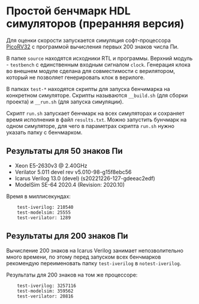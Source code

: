 # Простой бенчмарк HDL симуляторов (преранняя версия)

Для оценки скорости запускается симуляция софт-процессора
[PicoRV32](https://github.com/YosysHQ/picorv32) с программой вычисления первых 200
знаков числа Пи.

В папке `source` находятся исходники RTL и программы. Верхний модуль - `testbench` с
единственным входным сигналом `clock`. Генерация клока во внешнем модуле сделана для
совместимости с верилятором, который не позволяет генерировать клок в верилоге.

В папках `test-*` находятся скрипты для запуска бенчимарка на конкретном
симуляторе. Скрипты называются `__build.sh` (для сборки проекта) и `__run.sh` (для
запуска симуляции).

Скрипт `run.sh` запускает бенчмарк на всех симуляторах и сохраняет время исполнения в
файл `results.txt`. Можно запустить бунчмарк на одном симуляторе, для чего в
параметрах скрипта `run.sh` нужно указать папку с бенчмарком.

## Результаты для 50 знаков Пи

- Xeon E5-2630v3 @ 2.40GHz
- Verilator 5.011 devel rev v5.010-98-g15f8ebc56
- Icarus Verilog 13.0 (devel) (s20221226-127-gdeeac2edf)
- ModelSim SE-64 2020.4 (Revision: 2020.10)

Время в миллисекундах:
```
    test-iverilog: 210540
    test-modelsim: 25555
    test-verilator: 1289
```

## Результаты для 200 знаков Пи

Вычисление 200 знаков на Icarus Verilog занимает непозволительно много времени, по
этому перед запуском всех бенчмарков рекомендую переименовать папку `test-iverilog` в
`notest-iverilog`.

Результаты для 200 знаков на том же процессоре:
```
    test-iverilog: 3257116
    test-modelsim: 359562
    test-verilator: 20816
```
